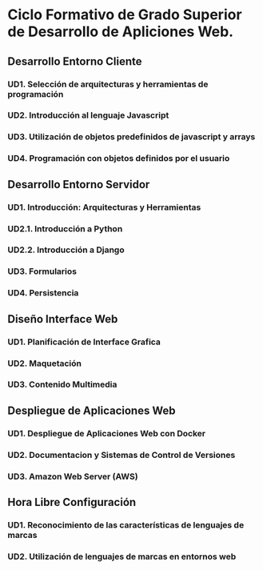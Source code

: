 # Ciclo Formativo de Grado Superior de Desarrollo de Apliciones Web.

## Desarrollo Entorno Cliente
### UD1. Selección de arquitecturas y herramientas de programación
### UD2. Introducción al lenguaje Javascript
### UD3. Utilización de objetos predefinidos de javascript y arrays 
### UD4. Programación con objetos definidos por el usuario 

## Desarrollo Entorno Servidor
### UD1. Introducción: Arquitecturas y Herramientas
### UD2.1. Introducción a Python
### UD2.2. Introducción a Django 
### UD3. Formularios
### UD4. Persistencia

## Diseño Interface Web
### UD1. Planificación de Interface Grafica
### UD2. Maquetación
### UD3. Contenido Multimedia

## Despliegue de Aplicaciones Web
### UD1. Despliegue de Aplicaciones Web con Docker
### UD2. Documentacion y Sistemas de Control de Versiones
### UD3. Amazon Web Server (AWS)

## Hora Libre Configuración
### UD1. Reconocimiento de las características de lenguajes de marcas
### UD2. Utilización de lenguajes de marcas en entornos web
